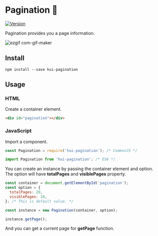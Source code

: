 # Pagination :blue_book:

[![Version](https://img.shields.io/npm/v/hui-pagination.svg)](https://www.npmjs.com/package/hui-pagination)

Pagination provides you a page information.

![ezgif com-gif-maker](https://user-images.githubusercontent.com/38400989/103376519-311db800-4b20-11eb-95d8-75f3ae4cff90.gif)

## Install

```
npm install --save hui-pagination
```

## Usage

### HTML

Create a container element.

```html
<div id="pagination"></div>
```

### JavaScript

Import a component.

```javascript
const Pagination = require('hui-pagination'); /* CommonJS */
```

```javascript
import Pagination from 'hui-pagination'; /* ES6 */
```

You can create an instance by passing the container element and option.
The option will have **totalPages** and **visiblePages** property.

```javascript
const container = document.getElementById('pagination');
const option = {
  totalPages: 20,
  visiblePages: 10,
}; /* This is default value. */

const instance = new Pagination(container, option);

instance.getPage();
```

And you can get a current page for **getPage** function.
